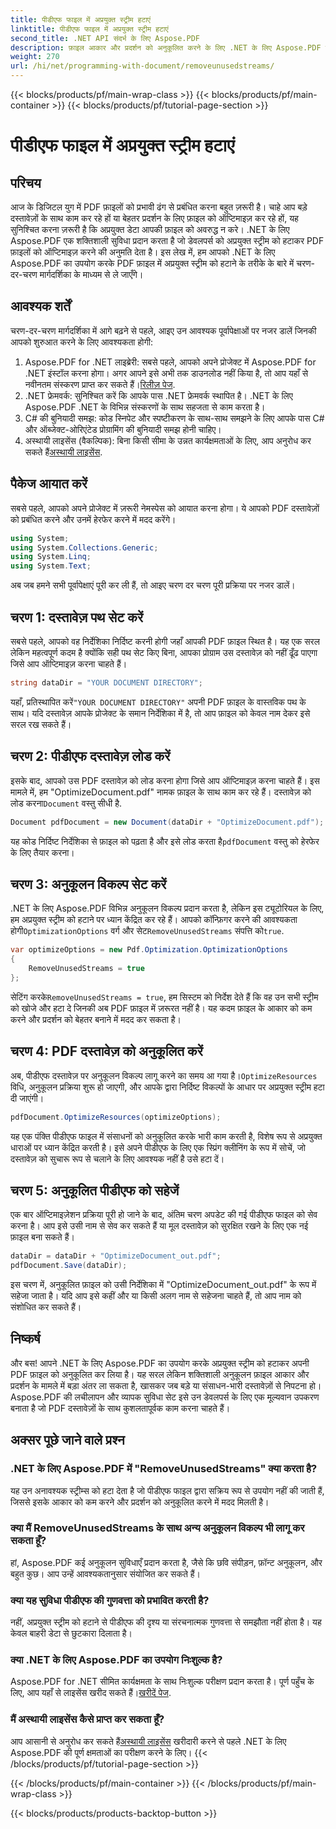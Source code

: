 ```yaml
---
title: पीडीएफ फाइल में अप्रयुक्त स्ट्रीम हटाएं
linktitle: पीडीएफ फाइल में अप्रयुक्त स्ट्रीम हटाएं
second_title: .NET API संदर्भ के लिए Aspose.PDF
description: फ़ाइल आकार और प्रदर्शन को अनुकूलित करने के लिए .NET के लिए Aspose.PDF का उपयोग करके PDF फ़ाइल में अप्रयुक्त स्ट्रीम को हटाने का तरीका जानें।
weight: 270
url: /hi/net/programming-with-document/removeunusedstreams/
---
```


{{< blocks/products/pf/main-wrap-class >}}
{{< blocks/products/pf/main-container >}}
{{< blocks/products/pf/tutorial-page-section >}}

# पीडीएफ फाइल में अप्रयुक्त स्ट्रीम हटाएं

## परिचय

आज के डिजिटल युग में PDF फ़ाइलों को प्रभावी ढंग से प्रबंधित करना बहुत ज़रूरी है। चाहे आप बड़े दस्तावेज़ों के साथ काम कर रहे हों या बेहतर प्रदर्शन के लिए फ़ाइल को ऑप्टिमाइज़ कर रहे हों, यह सुनिश्चित करना ज़रूरी है कि अप्रयुक्त डेटा आपकी फ़ाइल को अवरुद्ध न करे। .NET के लिए Aspose.PDF एक शक्तिशाली सुविधा प्रदान करता है जो डेवलपर्स को अप्रयुक्त स्ट्रीम को हटाकर PDF फ़ाइलों को ऑप्टिमाइज़ करने की अनुमति देता है। इस लेख में, हम आपको .NET के लिए Aspose.PDF का उपयोग करके PDF फ़ाइल में अप्रयुक्त स्ट्रीम को हटाने के तरीके के बारे में चरण-दर-चरण मार्गदर्शिका के माध्यम से ले जाएँगे।

## आवश्यक शर्तें

चरण-दर-चरण मार्गदर्शिका में आगे बढ़ने से पहले, आइए उन आवश्यक पूर्वापेक्षाओं पर नजर डालें जिनकी आपको शुरुआत करने के लिए आवश्यकता होगी:

1.  Aspose.PDF for .NET लाइब्रेरी: सबसे पहले, आपको अपने प्रोजेक्ट में Aspose.PDF for .NET इंस्टॉल करना होगा। अगर आपने इसे अभी तक डाउनलोड नहीं किया है, तो आप यहाँ से नवीनतम संस्करण प्राप्त कर सकते हैं।[रिलीज़ पेज](https://releases.aspose.com/pdf/net/).
2. .NET फ्रेमवर्क: सुनिश्चित करें कि आपके पास .NET फ्रेमवर्क स्थापित है। .NET के लिए Aspose.PDF .NET के विभिन्न संस्करणों के साथ सहजता से काम करता है।
3. C# की बुनियादी समझ: कोड स्निपेट और स्पष्टीकरण के साथ-साथ समझने के लिए आपके पास C# और ऑब्जेक्ट-ओरिएंटेड प्रोग्रामिंग की बुनियादी समझ होनी चाहिए।
4.  अस्थायी लाइसेंस (वैकल्पिक): बिना किसी सीमा के उन्नत कार्यक्षमताओं के लिए, आप अनुरोध कर सकते हैं[अस्थायी लाइसेंस](https://purchase.aspose.com/temporary-license/).


## पैकेज आयात करें

सबसे पहले, आपको अपने प्रोजेक्ट में ज़रूरी नेमस्पेस को आयात करना होगा। ये आपको PDF दस्तावेज़ों को प्रबंधित करने और उनमें हेरफेर करने में मदद करेंगे।

```csharp
using System;
using System.Collections.Generic;
using System.Linq;
using System.Text;
```

अब जब हमने सभी पूर्वापेक्षाएं पूरी कर ली हैं, तो आइए चरण दर चरण पूरी प्रक्रिया पर नजर डालें।

## चरण 1: दस्तावेज़ पथ सेट करें

सबसे पहले, आपको वह निर्देशिका निर्दिष्ट करनी होगी जहाँ आपकी PDF फ़ाइल स्थित है। यह एक सरल लेकिन महत्वपूर्ण कदम है क्योंकि सही पथ सेट किए बिना, आपका प्रोग्राम उस दस्तावेज़ को नहीं ढूँढ पाएगा जिसे आप ऑप्टिमाइज़ करना चाहते हैं।

```csharp
string dataDir = "YOUR DOCUMENT DIRECTORY";
```

 यहाँ, प्रतिस्थापित करें`"YOUR DOCUMENT DIRECTORY"` अपनी PDF फ़ाइल के वास्तविक पथ के साथ। यदि दस्तावेज़ आपके प्रोजेक्ट के समान निर्देशिका में है, तो आप फ़ाइल को केवल नाम देकर इसे सरल रख सकते हैं।

## चरण 2: पीडीएफ दस्तावेज़ लोड करें

इसके बाद, आपको उस PDF दस्तावेज़ को लोड करना होगा जिसे आप ऑप्टिमाइज़ करना चाहते हैं। इस मामले में, हम "OptimizeDocument.pdf" नामक फ़ाइल के साथ काम कर रहे हैं। दस्तावेज़ को लोड करना`Document` वस्तु सीधी है.

```csharp
Document pdfDocument = new Document(dataDir + "OptimizeDocument.pdf");
```

 यह कोड निर्दिष्ट निर्देशिका से फ़ाइल को पढ़ता है और इसे लोड करता है`pdfDocument` वस्तु को हेरफेर के लिए तैयार करना।

## चरण 3: अनुकूलन विकल्प सेट करें

 .NET के लिए Aspose.PDF विभिन्न अनुकूलन विकल्प प्रदान करता है, लेकिन इस ट्यूटोरियल के लिए, हम अप्रयुक्त स्ट्रीम को हटाने पर ध्यान केंद्रित कर रहे हैं। आपको कॉन्फ़िगर करने की आवश्यकता होगी`OptimizationOptions` वर्ग और सेट`RemoveUnusedStreams` संपत्ति को`true`.

```csharp
var optimizeOptions = new Pdf.Optimization.OptimizationOptions
{
    RemoveUnusedStreams = true
};
```

 सेटिंग करके`RemoveUnusedStreams = true`, हम सिस्टम को निर्देश देते हैं कि वह उन सभी स्ट्रीम को खोजे और हटा दे जिनकी अब PDF फ़ाइल में ज़रूरत नहीं है। यह कदम फ़ाइल के आकार को कम करने और प्रदर्शन को बेहतर बनाने में मदद कर सकता है।

## चरण 4: PDF दस्तावेज़ को अनुकूलित करें

 अब, पीडीएफ दस्तावेज़ पर अनुकूलन विकल्प लागू करने का समय आ गया है।`OptimizeResources` विधि, अनुकूलन प्रक्रिया शुरू हो जाएगी, और आपके द्वारा निर्दिष्ट विकल्पों के आधार पर अप्रयुक्त स्ट्रीम हटा दी जाएंगी।

```csharp
pdfDocument.OptimizeResources(optimizeOptions);
```

यह एक पंक्ति पीडीएफ फाइल में संसाधनों को अनुकूलित करके भारी काम करती है, विशेष रूप से अप्रयुक्त धाराओं पर ध्यान केंद्रित करती है। इसे अपने पीडीएफ के लिए एक स्प्रिंग क्लीनिंग के रूप में सोचें, जो दस्तावेज़ को सुचारू रूप से चलाने के लिए आवश्यक नहीं है उसे हटा दें।

## चरण 5: अनुकूलित पीडीएफ को सहेजें

एक बार ऑप्टिमाइज़ेशन प्रक्रिया पूरी हो जाने के बाद, अंतिम चरण अपडेट की गई पीडीएफ फाइल को सेव करना है। आप इसे उसी नाम से सेव कर सकते हैं या मूल दस्तावेज़ को सुरक्षित रखने के लिए एक नई फ़ाइल बना सकते हैं।

```csharp
dataDir = dataDir + "OptimizeDocument_out.pdf";
pdfDocument.Save(dataDir);
```

इस चरण में, अनुकूलित फ़ाइल को उसी निर्देशिका में "OptimizeDocument_out.pdf" के रूप में सहेजा जाता है। यदि आप इसे कहीं और या किसी अलग नाम से सहेजना चाहते हैं, तो आप नाम को संशोधित कर सकते हैं।

## निष्कर्ष

और बस! आपने .NET के लिए Aspose.PDF का उपयोग करके अप्रयुक्त स्ट्रीम को हटाकर अपनी PDF फ़ाइल को अनुकूलित कर लिया है। यह सरल लेकिन शक्तिशाली अनुकूलन फ़ाइल आकार और प्रदर्शन के मामले में बड़ा अंतर ला सकता है, खासकर जब बड़े या संसाधन-भारी दस्तावेज़ों से निपटना हो। Aspose.PDF की लचीलापन और व्यापक सुविधा सेट इसे उन डेवलपर्स के लिए एक मूल्यवान उपकरण बनाता है जो PDF दस्तावेज़ों के साथ कुशलतापूर्वक काम करना चाहते हैं।

## अक्सर पूछे जाने वाले प्रश्न

### .NET के लिए Aspose.PDF में "RemoveUnusedStreams" क्या करता है?
यह उन अनावश्यक स्ट्रीम्स को हटा देता है जो पीडीएफ फाइल द्वारा सक्रिय रूप से उपयोग नहीं की जाती हैं, जिससे इसके आकार को कम करने और प्रदर्शन को अनुकूलित करने में मदद मिलती है।

### क्या मैं RemoveUnusedStreams के साथ अन्य अनुकूलन विकल्प भी लागू कर सकता हूँ?
हां, Aspose.PDF कई अनुकूलन सुविधाएँ प्रदान करता है, जैसे कि छवि संपीड़न, फ़ॉन्ट अनुकूलन, और बहुत कुछ। आप उन्हें आवश्यकतानुसार संयोजित कर सकते हैं।

### क्या यह सुविधा पीडीएफ की गुणवत्ता को प्रभावित करती है?
नहीं, अप्रयुक्त स्ट्रीम को हटाने से पीडीएफ की दृश्य या संरचनात्मक गुणवत्ता से समझौता नहीं होता है। यह केवल बाहरी डेटा से छुटकारा दिलाता है।

### क्या .NET के लिए Aspose.PDF का उपयोग निःशुल्क है?
 Aspose.PDF for .NET सीमित कार्यक्षमता के साथ निःशुल्क परीक्षण प्रदान करता है। पूर्ण पहुँच के लिए, आप यहाँ से लाइसेंस खरीद सकते हैं।[खरीदें पेज](https://purchase.aspose.com/buy).

### मैं अस्थायी लाइसेंस कैसे प्राप्त कर सकता हूँ?
 आप आसानी से अनुरोध कर सकते हैं[अस्थायी लाइसेंस](https://purchase.aspose.com/temporary-license/) खरीदारी करने से पहले .NET के लिए Aspose.PDF की पूर्ण क्षमताओं का परीक्षण करने के लिए।
{{< /blocks/products/pf/tutorial-page-section >}}

{{< /blocks/products/pf/main-container >}}
{{< /blocks/products/pf/main-wrap-class >}}

{{< blocks/products/products-backtop-button >}}
